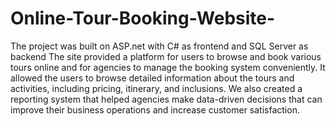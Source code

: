 # Online-Tour-Booking-Website-
The project was built on ASP.net with C# as frontend and SQL Server as backend
The site provided a platform for users to browse and book various tours online and for agencies to manage the booking system conveniently. It allowed the users to browse detailed information about the tours and activities, including pricing, itinerary, and inclusions. We also created a reporting system that helped agencies make data-driven decisions that can improve their business operations and increase customer satisfaction.
